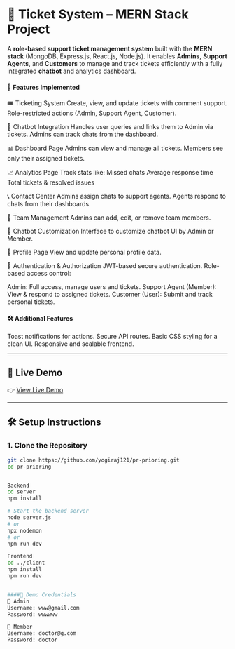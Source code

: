 # 🎫 Ticket System – MERN Stack Project

A **role-based support ticket management system** built with the **MERN stack** (MongoDB, Express.js, React.js, Node.js). It enables **Admins**, **Support Agents**, and **Customers** to manage and track tickets efficiently with a fully integrated **chatbot** and analytics dashboard.

#### 🚀 Features Implemented
🎟 Ticketing System
Create, view, and update tickets with comment support.
Role-restricted actions (Admin, Support Agent, Customer).

🤖 Chatbot Integration
Handles user queries and links them to Admin via tickets.
Admins can track chats from the dashboard.

📊 Dashboard Page
Admins can view and manage all tickets.
Members see only their assigned tickets.

📈 Analytics Page
Track stats like:
Missed chats
Average response time
Total tickets & resolved issues

📞 Contact Center
Admins assign chats to support agents.
Agents respond to chats from their dashboards.

👥 Team Management
Admins can add, edit, or remove team members.

🎨 Chatbot Customization
Interface to customize chatbot UI by Admin or Member.

👤 Profile Page
View and update personal profile data.

🔐 Authentication & Authorization
JWT-based secure authentication.
Role-based access control:

Admin: Full access, manage users and tickets.
Support Agent (Member): View & respond to assigned tickets.
Customer (User): Submit and track personal tickets.

#### 🛠 Additional Features
Toast notifications for actions.
Secure API routes.
Basic CSS styling for a clean UI.
Responsive and scalable frontend.

---

## 🔗 Live Demo

👉 [View Live Demo](https://pr-prioring-97bx.vercel.app/)

---

## 🛠 Setup Instructions

### 1. Clone the Repository
```bash
git clone https://github.com/yogiraj121/pr-prioring.git
cd pr-prioring


Backend
cd server
npm install

# Start the backend server
node server.js
# or
npx nodemon
# or
npm run dev

Frontend
cd ../client
npm install
npm run dev


####👥 Demo Credentials
🔸 Admin
Username: www@gmail.com
Password: wwwwww

🔸 Member
Username: doctor@g.com
Password: doctor


